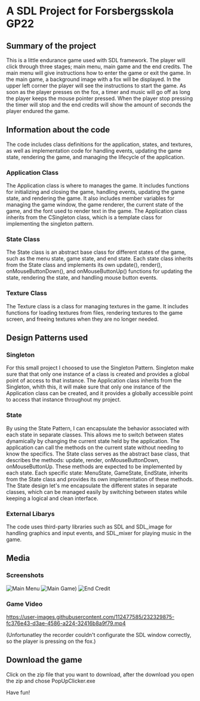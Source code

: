 # A SDL Project for Forsbergsskola GP22
## Summary of the project
This is a little endurance game used with SDL framework. The player will click through three stages; main menu, main game and the end credits. The main menu will give instructions how to enter the game or exit the game. In the main game, a background image with a fox will be displayed. In the upper left corner the player will see the instructions to start the game. As soon as the player presses on the fox, a timer and music will go off as long the player keeps the mouse pointer pressed. When the player stop pressing the timer will stop and the end credits will show the amount of seconds the player endured the game. 
## Information about the code
The code includes class definitions for the application, states, and textures, as well as implementation code for handling events, updating the game state, rendering the game, and managing the lifecycle of the application.
### Application Class
The Application class is where to manages the game. It includes functions for initializing and closing the game, handling events, updating the game state, and rendering the game. It also includes member variables for managing the game window, the game renderer, the current state of the game, and the font used to render text in the game. The Application class inherits from the CSingleton class, which is a template class for implementing the singleton pattern.
### State Class
The State class is an abstract base class for different states of the game, such as the menu state, game state, and end state. Each state class inherits from the State class and implements its own update(), render(), onMouseButtonDown(), and onMouseButtonUp() functions for updating the state, rendering the state, and handling mouse button events.
### Texture Class
The Texture class is a class for managing textures in the game. It includes functions for loading textures from files, rendering textures to the game screen, and freeing textures when they are no longer needed.
## Design Patterns used
### Singleton
For this small project I choosed to use the Singleton Pattern. Singleton make sure that that only one instance of a class is created and provides a global point of access to that instance.  The Application class inherits from the Singleton, whith this, it will make sure that only one instance of the Application class can be created, and it provides a globally accessible point to access that instance throughout my project.   
### State
By using the State Pattern, I can encapsulate the behavior associated with each state in separate classes. This allows me to switch between states dynamically by changing the current state held by the application. The application can call the methods on the current state without needing to know the specifics. The State class serves as the abstract base class, that describes the methods: update, render, onMouseButtonDown, onMouseButtonUp. These methods are expected to be implemented by each state. Each specific state: MenuState, GameState, EndState, inherits from the State class and provides its own implementation of these methods. The State design let's me encapsulate the different states  in separate classes, which can be managed easily by switching between states while keeping a logical and clean interface.
### External Libarys 
The code uses third-party libraries such as SDL and SDL_image for handling graphics and input events, and SDL_mixer for playing music in the game.
## Media
### Screenshots
![Main Menu](https://user-images.githubusercontent.com/112477585/232328850-10eb952d-0871-43f2-b286-0d7192c7e7ab.png)
![Main Game)](https://user-images.githubusercontent.com/112477585/232328881-0b6bf5be-1593-4268-a539-4496c2af7b5c.png)
![End Credit](https://user-images.githubusercontent.com/112477585/232328905-2e1e5452-f8e8-4e3c-a9dd-54a35225e748.png)
### Game Video
https://user-images.githubusercontent.com/112477585/232329875-fc376e43-d3ae-4586-a224-32416b8a9f79.mp4 

(Unfortunatley the recorder couldn't configurate the SDL window correctly, so the player is pressing on the fox.)
## Download the game
Click on the zip file that you want to download, after the download you open the zip and chose PopUpClicker.exe

Have fun!


